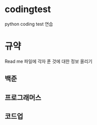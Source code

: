# codingtest

python coding test 연습 

# 규약 
 Read me 파일에 각자 푼 것에 대한 정보 올리기
 

## 백준

## 프로그래머스

## 코드업
